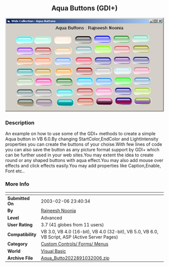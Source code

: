 ﻿<div align="center">

## Aqua Buttons \(GDI\+\)

<img src="PIC2006103133232782.jpg">
</div>

### Description

An example on how to use some of the GDI+ methods to create a simple Aqua button in VB 6.0.By changing StartColor,EndColor and LightIntensity properties you can create the buttons of your choise.With few lines of code you can also save the button as any picture format support by GDI+ which can be further used in your web sites.You may extent the idea to create round or any shaped buttons with aqua effect.You may also add mouse over effects and click effects easily.You may add properties like Caption,Enable, Font etc..
 
### More Info
 


<span>             |<span>
---                |---
**Submitted On**   |2003-02-06 23:40:34
**By**             |[Rajneesh Noonia](https://github.com/Planet-Source-Code/PSCIndex/blob/master/ByAuthor/rajneesh-noonia.md)
**Level**          |Advanced
**User Rating**    |3.7 (41 globes from 11 users)
**Compatibility**  |VB 3\.0, VB 4\.0 \(16\-bit\), VB 4\.0 \(32\-bit\), VB 5\.0, VB 6\.0, VB Script, ASP \(Active Server Pages\) 
**Category**       |[Custom Controls/ Forms/  Menus](https://github.com/Planet-Source-Code/PSCIndex/blob/master/ByCategory/custom-controls-forms-menus__1-4.md)
**World**          |[Visual Basic](https://github.com/Planet-Source-Code/PSCIndex/blob/master/ByWorld/visual-basic.md)
**Archive File**   |[Aqua\_Butto2022891032006\.zip](https://github.com/Planet-Source-Code/rajneesh-noonia-aqua-buttons-gdi__1-66692/archive/master.zip)








